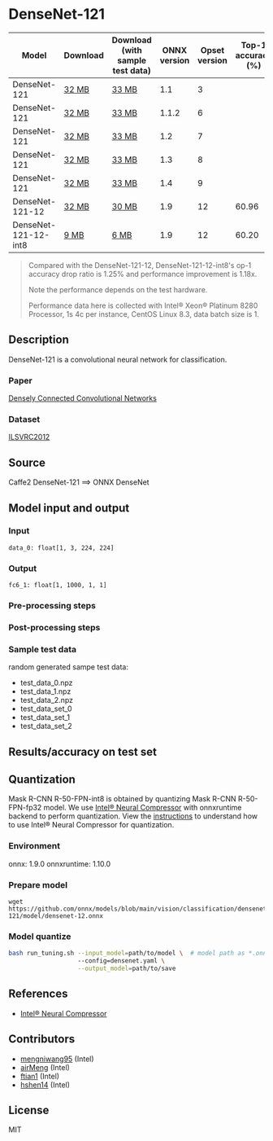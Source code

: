<!--- SPDX-License-Identifier: MIT -->

# DenseNet-121

|Model        |Download  |Download (with sample test data)| ONNX version |Opset version|Top-1 accuracy (%)|
| ------------- | ------------- | ------------- | ------------- | ------------- | ------------- |
|DenseNet-121| [32 MB](model/densenet-3.onnx)  |  [33 MB](model/densenet-3.tar.gz) |  1.1 | 3| |
|DenseNet-121| [32 MB](model/densenet-6.onnx)  |  [33 MB](model/densenet-6.tar.gz) |  1.1.2 | 6| |
|DenseNet-121| [32 MB](model/densenet-7.onnx)  |  [33 MB](model/densenet-7.tar.gz) |  1.2 | 7| |
|DenseNet-121| [32 MB](model/densenet-8.onnx)  |  [33 MB](model/densenet-8.tar.gz) |  1.3 | 8| |
|DenseNet-121| [32 MB](model/densenet-9.onnx)  |  [33 MB](model/densenet-9.tar.gz) |  1.4 | 9| |
|DenseNet-121-12| [32 MB](model/densenet-12.onnx)  |  [30 MB](model/densenet-12.tar.gz) |  1.9 | 12| 60.96 |
|DenseNet-121-12-int8| [9 MB](model/densenet-12-int8.onnx)  |  [6 MB](model/densenet-12-int8.tar.gz) |  1.9 | 12| 60.20 |
> Compared with the DenseNet-121-12, DenseNet-121-12-int8's op-1 accuracy drop ratio is 1.25% and performance improvement is 1.18x.
>
> Note the performance depends on the test hardware. 
> 
> Performance data here is collected with Intel® Xeon® Platinum 8280 Processor, 1s 4c per instance, CentOS Linux 8.3, data batch size is 1.

## Description
DenseNet-121 is a convolutional neural network for classification.

### Paper
[Densely Connected Convolutional Networks](https://arxiv.org/abs/1608.06993)

### Dataset
[ILSVRC2012](http://www.image-net.org/challenges/LSVRC/2012/)

## Source
Caffe2 DenseNet-121 ==> ONNX DenseNet

## Model input and output
### Input
```
data_0: float[1, 3, 224, 224]
```
### Output
```
fc6_1: float[1, 1000, 1, 1]
```
### Pre-processing steps
### Post-processing steps
### Sample test data
random generated sampe test data:
- test_data_0.npz
- test_data_1.npz
- test_data_2.npz
- test_data_set_0
- test_data_set_1
- test_data_set_2

## Results/accuracy on test set

## Quantization
Mask R-CNN R-50-FPN-int8 is obtained by quantizing Mask R-CNN R-50-FPN-fp32 model. We use [Intel® Neural Compressor](https://github.com/intel/neural-compressor) with onnxruntime backend to perform quantization. View the [instructions](https://github.com/intel/neural-compressor/blob/master/examples/onnxrt/image_recognition/onnx_model_zoo/densenet/quantization/ptq/README.md) to understand how to use Intel® Neural Compressor for quantization.

### Environment
onnx: 1.9.0 
onnxruntime: 1.10.0

### Prepare model
```shell
wget https://github.com/onnx/models/blob/main/vision/classification/densenet-121/model/densenet-12.onnx
```

### Model quantize
```bash
bash run_tuning.sh --input_model=path/to/model \  # model path as *.onnx
                   --config=densenet.yaml \
                   --output_model=path/to/save
```

## References
* [Intel® Neural Compressor](https://github.com/intel/neural-compressor)

## Contributors
* [mengniwang95](https://github.com/mengniwang95) (Intel)
* [airMeng](https://github.com/airMeng) (Intel)
* [ftian1](https://github.com/ftian1) (Intel)
* [hshen14](https://github.com/hshen14) (Intel)

## License
MIT
